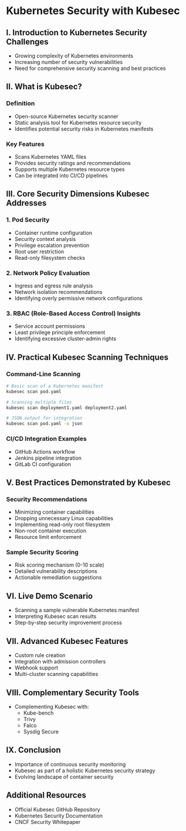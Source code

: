 # Kubernetes Security with Kubesec

## I. Introduction to Kubernetes Security Challenges
- Growing complexity of Kubernetes environments
- Increasing number of security vulnerabilities
- Need for comprehensive security scanning and best practices

## II. What is Kubesec?
### Definition
- Open-source Kubernetes security scanner
- Static analysis tool for Kubernetes resource security
- Identifies potential security risks in Kubernetes manifests

### Key Features
- Scans Kubernetes YAML files
- Provides security ratings and recommendations
- Supports multiple Kubernetes resource types
- Can be integrated into CI/CD pipelines

## III. Core Security Dimensions Kubesec Addresses

### 1. Pod Security
- Container runtime configuration
- Security context analysis
- Privilege escalation prevention
- Root user restriction
- Read-only filesystem checks

### 2. Network Policy Evaluation
- Ingress and egress rule analysis
- Network isolation recommendations
- Identifying overly permissive network configurations

### 3. RBAC (Role-Based Access Control) Insights
- Service account permissions
- Least privilege principle enforcement
- Identifying excessive cluster-admin rights

## IV. Practical Kubesec Scanning Techniques

### Command-Line Scanning
```bash
# Basic scan of a Kubernetes manifest
kubesec scan pod.yaml

# Scanning multiple files
kubesec scan deployment1.yaml deployment2.yaml

# JSON output for integration
kubesec scan pod.yaml -o json
```

### CI/CD Integration Examples
- GitHub Actions workflow
- Jenkins pipeline integration
- GitLab CI configuration

## V. Best Practices Demonstrated by Kubesec

### Security Recommendations
- Minimizing container capabilities
- Dropping unnecessary Linux capabilities
- Implementing read-only root filesystem
- Non-root container execution
- Resource limit enforcement

### Sample Security Scoring
- Risk scoring mechanism (0-10 scale)
- Detailed vulnerability descriptions
- Actionable remediation suggestions

## VI. Live Demo Scenario
- Scanning a sample vulnerable Kubernetes manifest
- Interpreting Kubesec scan results
- Step-by-step security improvement process

## VII. Advanced Kubesec Features
- Custom rule creation
- Integration with admission controllers
- Webhook support
- Multi-cluster scanning capabilities

## VIII. Complementary Security Tools
- Complementing Kubesec with:
  * Kube-bench
  * Trivy
  * Falco
  * Sysdig Secure

## IX. Conclusion
- Importance of continuous security monitoring
- Kubesec as part of a holistic Kubernetes security strategy
- Evolving landscape of container security

## Additional Resources
- Official Kubesec GitHub Repository
- Kubernetes Security Documentation
- CNCF Security Whitepaper
